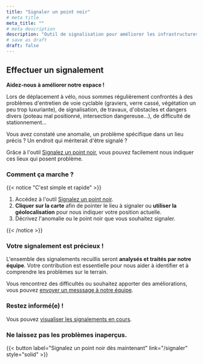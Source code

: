 ```yaml
---
title: "Signaler un point noir"
# meta title
meta_title: ""
# meta description
description: "Outil de signalisation pour améliorer les infrastructures des cyclistes en Nouvelle-Calédonie et à Nouméa en particulier"
# save as draft
draft: false
---
```


## Effectuer un signalement

**Aidez-nous à améliorer notre espace !**

Lors de déplacement à vélo, nous sommes régulièrement confrontés à des problèmes d'entretien de voie cyclable (graviers, verre cassé, végétation un peu trop luxuriante), de signalisation, de travaux, d'obstacles et dangers divers (poteau mal positionné, intersection dangereuse...), de difficulté de stationnement...

Vous avez constaté une anomalie, un problème spécifique dans un lieu précis ? Un endroit qui mériterait d'être signalé ?

Grâce à l'outil [Signalez un point noir](/signaler "Signalez un point noir"), vous pouvez facilement nous indiquer ces lieux qui posent problème.


### Comment ça marche ?

{{< notice "C'est simple et rapide" >}}

1. Accédez à l'outil [Signalez un point noir](/signaler "Signalez un point noir").
2. **Cliquer sur la carte** afin de pointer le lieu à signaler ou **utiliser la géolocalisation** pour nous indiquer votre position actuelle.
3. Décrivez l'anomalie ou le point noir que vous souhaitez signaler.

{{< /notice >}}

### Votre signalement est précieux !

L'ensemble des signalements recuillis seront **analysés et traités par notre équipe**. Votre contribution est essentielle pour nous aider à identifier et à comprendre les problèmes sur le terrain.

Vous rencontrez des difficultés ou souhaitez apporter des améliorations, vous pouvez [envoyer un messsage à notre équipe](/contact "envoyer un messsage").

### Restez informé(e) !

Vous pouvez [visualiser les signalements en cours](http://u.osmfr.org/m/1128154/ "visualiser les signalements en cours").

### Ne laissez pas les problèmes inaperçus.

{{< button label="Signalez un point noir dès maintenant" link="/signaler" style="solid" >}}
